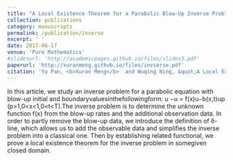 ```yaml
---
title: "A Local Existence Theorem for a Parabolic Blow-Up Inverse Problem."
collection: publications
category: manuscripts
permalink: /publication/inverse
excerpt: ' '
date: 2017-06-17
venue: 'Pure Mathematics'
#slidesurl: 'http://academicpages.github.io/files/slides3.pdf'
paperurl: 'http://xuranmeng.github.io/files/invserse.pdf'
citation: 'Yu Pan, <b>Xuran Meng</b>  and Wuqing Ning, &quot;A Local Existence Theorem for a Parabolic Blow-Up Inverse Problem.&quot; <i>Pure Mathematics</i>, 2017.'
---
```

In this article, we study an inverse problem for a parabolic equation with blow-up initial and boundaryvaluesinthefollowingform: u −u = f(x)u−b(x,t)up (p>1,0<x<1,0<t<T).The inverse problem is to determine the unknown function f(x) from the blow-up rates and the additional observation data. In order to partly remove the blow-up data, we introduce the definition of δ-line, which allows us to add the observable data and simplifies the inverse problem into a classical one. Then by establishing related functional, we prove a local existence theorem for the inverse problem in somegiven closed domain.

